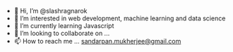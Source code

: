 - 👋 Hi, I’m @slashragnarok
- 👀 I’m interested in web development, machine learning and data science
- 🌱 I’m currently learning Javascript
- 💞️ I’m looking to collaborate on ...
- 📫 How to reach me ... sandarpan.mukherjee@gmail.com

<!---
slashragnarok/slashragnarok is a ✨ special ✨ repository because its `README.md` (this file) appears on your GitHub profile.
You can click the Preview link to take a look at your changes.
--->
